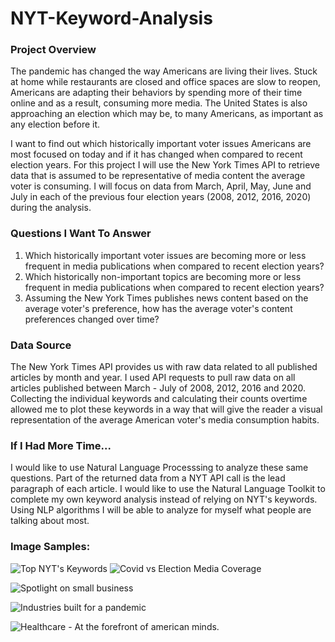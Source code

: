 # NYT-Keyword-Analysis

### Project Overview
The pandemic has changed the way Americans are living their lives. Stuck at home while restaurants are closed and office spaces are slow to reopen, Americans are adapting their behaviors by spending more of their time online and as a result, consuming more media. The United States is also approaching an election which may be, to many Americans, as important as any election before it.

I want to find out which historically important voter issues Americans are most focused on today and if it has changed when compared to recent election years. For this project I will use the New York Times API to retrieve data that is assumed to be representative of media content the average voter is consuming. I will focus on data from March, April, May, June and July in each of the previous four election years (2008, 2012, 2016, 2020) during the analysis.

### Questions I Want To Answer
1. Which historically important voter issues are becoming more or less frequent in media publications when compared to recent election years?
2. Which historically non-important topics are becoming more or less frequent in media publications when compared to recent election years?
3. Assuming the New York Times publishes news content based on the average voter's preference, how has the average voter's content preferences changed over time?

### Data Source
The New York Times API provides us with raw data related to all published articles by month and year. I used API requests to pull raw data on all articles published between March - July of 2008, 2012, 2016 and 2020. Collecting the individual keywords and calculating their counts overtime allowed me to plot these keywords in a way that will give the reader a visual representation of the average American voter's media consumption habits.

### If I Had More Time...
I would like to use Natural Language Processsing to analyze these same questions. Part of the returned data from a NYT API call is the lead paragraph of each article. I would like to use the Natural Language Toolkit to complete my own keyword analysis instead of relying on NYT's keywords. Using NLP algorithms I will be able to analyze for myself what people are talking about most.


### Image Samples:
![Top NYT's Keywords](https://github.com/loganbonsignore/Media_Consumption_Analysis/blob/master/Images/pies.png?raw=true)
![Covid vs Election Media Coverage](https://github.com/loganbonsignore/Media_Consumption_Analysis/blob/master/Images/covid_vs_elections.png?raw=true)

![Spotlight on small business](https://github.com/loganbonsignore/Media_Consumption_Analysis/blob/master/Images/economy_1.png?raw=true)

![Industries built for a pandemic](https://github.com/loganbonsignore/Media_Consumption_Analysis/blob/master/Images/economy_2.png?raw=true)

![Healthcare - At the forefront of american minds.](https://github.com/loganbonsignore/Media_Consumption_Analysis/blob/master/Images/healthcare.png?raw=true)
